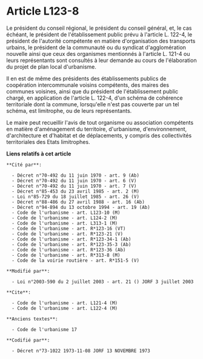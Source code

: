 # Article L123-8

Le président du conseil régional, le président du conseil général, et, le cas échéant, le président de l'établissement public
prévu à l'article L. 122-4, le président de l'autorité compétente en matière d'organisation des transports urbains, le
président de la communauté ou du syndicat d'agglomération nouvelle ainsi que ceux des organismes mentionnés à l'article L.
121-4 ou leurs représentants sont consultés à leur demande au cours de l'élaboration du projet de plan local d'urbanisme.

Il en est de même des présidents des établissements publics de coopération intercommunale voisins compétents, des maires des
communes voisines, ainsi que du président de l'établissement public chargé, en application de l'article L. 122-4, d'un schéma
de cohérence territoriale dont la commune, lorsqu'elle n'est pas couverte par un tel schéma, est limitrophe, ou de leurs
représentants.

Le maire peut recueillir l'avis de tout organisme ou association compétents en matière d'aménagement du territoire,
d'urbanisme, d'environnement, d'architecture et d'habitat et de déplacements, y compris des collectivités territoriales des
Etats limitrophes.

**Liens relatifs à cet article**

	**Cité par**:

	  - Décret n°70-492 du 11 juin 1970 - art. 9 (Ab)
	  - Décret n°70-492 du 11 juin 1970 - art. 6 (V)
	  - Décret n°70-492 du 11 juin 1970 - art. 7 (V)
	  - Décret n°85-453 du 23 avril 1985 - art. 2 (M)
	  - Loi n°85-729 du 18 juillet 1985 - art. 26 (V)
	  - Décret n°88-486 du 27 avril 1988 - art. 16 (Ab)
	  - Décret n°94-894 du 13 octobre 1994 - art. 19 (Ab)
	  - Code de l'urbanisme - art. L123-10 (M)
	  - Code de l'urbanisme - art. L124-2 (M)
	  - Code de l'urbanisme - art. L313-1 (M)
	  - Code de l'urbanisme - art. R*123-16 (VT)
	  - Code de l'urbanisme - art. R*123-21 (V)
	  - Code de l'urbanisme - art. R*123-34-1 (Ab)
	  - Code de l'urbanisme - art. R*123-35-3 (Ab)
	  - Code de l'urbanisme - art. R*123-36 (Ab)
	  - Code de l'urbanisme - art. R*313-8 (M)
	  - Code de la voirie routière - art. R*151-5 (V)

	**Modifié par**:

	  - Loi n°2003-590 du 2 juillet 2003 - art. 21 () JORF 3 juillet 2003

	**Cite**:

	  - Code de l'urbanisme - art. L121-4 (M)
	  - Code de l'urbanisme - art. L122-4 (M)

	**Anciens textes**:

	  - Code de l'urbanisme 17

	**Codifié par**:

	  - Décret n°73-1022 1973-11-08 JORF 13 NOVEMBRE 1973
